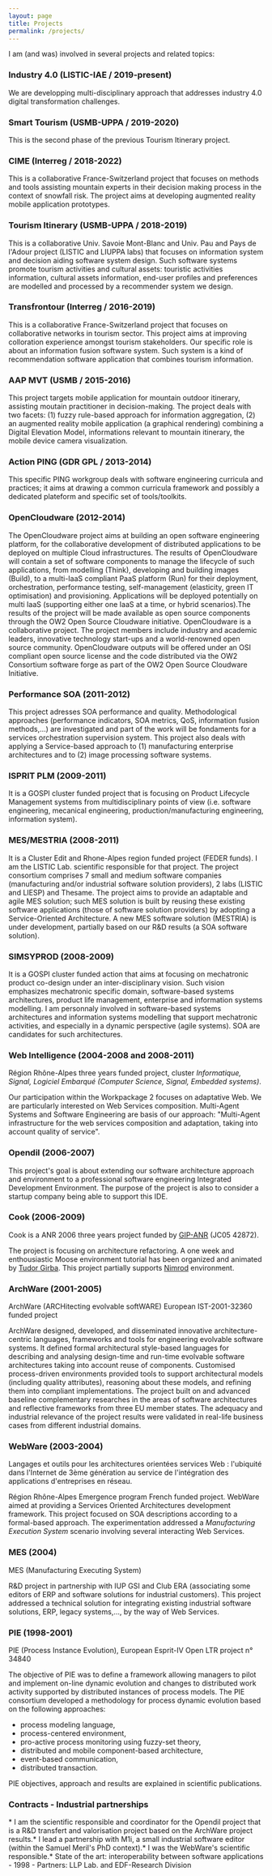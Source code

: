 ```yaml
---
layout: page
title: Projects
permalink: /projects/
---
```


I am (and was) involved in several projects and related topics:

### Industry 4.0 (LISTIC-IAE / 2019-present)

We are developping multi-disciplinary approach that addresses industry 4.0 digital transformation challenges.

### Smart Tourism (USMB-UPPA / 2019-2020)

This is the second phase of the previous Tourism Itinerary project.

### CIME (Interreg / 2018-2022)

This is a collaborative France-Switzerland project that focuses on methods and tools assisting mountain experts in their decision making process in the context of snowfall risk. The project aims at developing augmented reality mobile application prototypes.

### Tourism Itinerary (USMB-UPPA / 2018-2019)

This is a collaborative Univ. Savoie Mont-Blanc and Univ. Pau and Pays de l'Adour project (LISTIC and LIUPPA labs) that focuses on information system and decision aiding software system design. Such software systems promote tourism activities and cultural assets: touristic activities information, cultural assets information, end-user profiles and preferences are modelled and processed by a recommender system we design.

### Transfrontour (Interreg / 2016-2019)

This is a collaborative France-Switzerland project that focuses on collaborative networks in tourism sector. This project aims at improving colloration experience amongst tourism stakeholders. Our specific role is about an information fusion software system. Such system is a kind of recommendation software application that combines tourism information.

### AAP MVT (USMB / 2015-2016)

This project targets mobile application for mountain outdoor itinerary, assisting moutain practitioner in decision-making. The project deals with two facets: (1) fuzzy rule-based approach for information aggregation, (2) an augmented reality mobile application (a graphical rendering) combining a Digital Elevation Model, informations relevant to mountain itinerary, the mobile device camera visualization.

### Action PING (GDR GPL / 2013-2014)

This specific PING workgroup deals with software engineering curricula and practices; it aims at drawing a common curricula framework and possibly a dedicated plateform and specific set of tools/toolkits.

### OpenCloudware (2012-2014)

The OpenCloudware project aims at building an open software engineering platform, for the collaborative development of distributed applications to be deployed on multiple Cloud infrastructures. The results of OpenCloudware will contain a set of software components to manage the lifecycle of such applications, from modelling (Think), developing and building images (Build), to a multi-IaaS compliant PaaS platform (Run) for their deployment, orchestration, performance testing, self-management (elasticity, green IT optimisation) and provisioning. Applications will be deployed potentially on multi IaaS (supporting either one IaaS at a time, or hybrid scenarios).The results of the project will be made available as open source components through the OW2 Open Source Cloudware initiative. OpenCloudware is a collaborative project. The project members include industry and academic leaders, innovative technology start-ups and a world-renowned open source community. OpenCloudware outputs will be offered under an OSI compliant open source license and the code distributed via the OW2 Consortium software forge as part of the OW2 Open Source Cloudware Initiative.

### Performance SOA (2011-2012)

This project adresses SOA performance and quality. Methodological approaches (performance indicators, SOA metrics, QoS, information fusion methods,...) are investigated and part of the work will be fondaments for a services orchestration supervision system. This project also deals with applying a Service-based approach to (1) manufacturing enterprise architectures and to (2) image processing software systems.

### ISPRIT PLM (2009-2011)

It is a GOSPI cluster funded project that is focusing on Product Lifecycle Management systems from multidisciplinary points of view (i.e. software engineering, mecanical engineering, production/manufacturing engineering, information system).

### MES/MESTRIA (2008-2011)

It is a Cluster Edit and Rhone-Alpes region funded project (FEDER funds). I am the LISTIC Lab. scientific responsible for that project. The project consortium comprises 7 small and medium software companies (manufacturing and/or industrial software solution providers), 2 labs (LISTIC and LIESP) and Thesame. The project aims to provide an adaptable and agile MES solution; such MES solution is built by reusing these existing software applications (those of software solution providers) by adopting a Service-Oriented Architecture. A new MES software solution (MESTRIA) is under development, partially based on our R&D results (a SOA software solution).

### SIMSYPROD (2008-2009)

It is a GOSPI cluster funded action that aims at focusing on mechatronic product co-design under an inter-disciplinary vision. Such vision emphasizes mechatronic specific domain, software-based systems architectures, product life management, enterprise and information systems modelling. I am personnaly involved in software-based systems architectures and information systems modelling that support mechatronic activities, and especially in a dynamic perspective (agile systems). SOA are candidates for such architectures.

### Web Intelligence (2004-2008 and 2008-2011)

Région Rhône-Alpes three years funded project, cluster _Informatique, Signal, Logiciel Embarqué (Computer Science, Signal, Embedded systems)_.

Our participation within the Workpackage 2 focuses on adaptative Web. We are particularly interested on Web Services composition. Multi-Agent Systems and Software Engineering are basis of our approach: "Multi-Agent infrastructure for the web services composition and adaptation, taking into account quality of service".

### Opendil (2006-2007)

This project's goal is about extending our software architecture approach and environment to a professional software engineering Integrated Development Environment. The purpose of the project is also to consider a startup company being able to support this IDE.

### Cook (2006-2009)

Cook is a ANR 2006 three years project funded by [GIP-ANR](http://www.gip-anr.fr/) (JC05 42872).

The project is focusing on architecture refactoring. A one week and enthousiastic Moose environment tutorial has been organized and animated by [Tudor Girba](http://www.iam.unibe.ch/%7Egirba/). This project partially supports [Nimrod](/software) environment.

### ArchWare (2001-2005)

ArchWare (ARCHitecting evolvable softWARE) European IST-2001-32360 funded project

ArchWare designed, developed, and disseminated innovative architecture-centric languages, frameworks and tools for engineering evolvable software systems. It defined formal architectural style-based languages for describing and analysing design-time and run-time evolvable software architectures taking into account reuse of components. Customised process-driven environments provided tools to support architectural models (including quality attributes), reasoning about these models, and refining them into compliant implementations. The project built on and advanced baseline complementary researches in the areas of software architectures and reflective frameworks from three EU member states. The adequacy and industrial relevance of the project results were validated in real-life business cases from different industrial domains.

### WebWare (2003-2004)

Langages et outils pour les architectures orientées services Web : l'ubiquité dans l'Internet de 3ème génération au service de l'intégration des applications d'entreprises en réseau.

Région Rhône-Alpes Emergence program French funded project. WebWare aimed at providing a Services Oriented Architectures development framework. This project focused on SOA descriptions according to a formal-based approach. The experimentation addressed a _Manufacturing Execution System_ scenario involving several interacting Web Services.

### MES (2004)

MES (Manufacturing Executing System)

R&D project in partnership with IUP GSI and Club ERA (associating some editors of ERP and software solutions for industrial customers). This project addressed a technical solution for integrating existing industrial software solutions, ERP, legacy systems,..., by the way of Web Services.

### PIE (1998-2001)

PIE (Process Instance Evolution), European Esprit-IV Open LTR project n° 34840

The objective of PIE was to define a framework allowing managers to pilot and implement on-line dynamic evolution and changes to distributed work activity supported by distributed instances of process models. The PIE consortium developed a methodology for process dynamic evolution based on the following approaches:

*   process modeling language,
*   process-centered environment,
*   pro-active process monitoring using fuzzy-set theory,
*   distributed and mobile component-based architecture,
*   event-based communication,
*   distributed transaction.

PIE objectives, approach and results are explained in scientific publications.

### Contracts - Industrial partnerships

<lu>*   I am the scientific responsible and coordinator for the Opendil project that is a R&D transfert and valorisation project based on the ArchWare project results.*   I lead a partnership with M1i, a small industrial software editor (within the Samuel Meril's PhD context).*   I was the WebWare's scientific responsible.*   State of the art: interoperability between software applications - 1998 - Partners: LLP Lab. and EDF-Research Division</lu>
